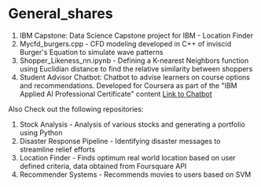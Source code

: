 # General_shares
1. IBM Capstone: Data Science Capstone project for IBM - Location Finder </br>
2. Mycfd_burgers.cpp - CFD modeling  developed in C++ of inviscid Burger's Equation to simulate wave patterns
3. Shopper_Likeness_nn.ipynb - Defining a K-nearest Neighbors function using Euclidian distance to find the relative similarity between shoppers
4. Student Advisor Chatbot: Chatbot to advise learners on course options and recommendations. Developed for Coursera as part of the "IBM Applied AI Professional Certificate" content [Link to Chatbot](https://web-chat.global.assistant.watson.cloud.ibm.com/preview.html?region=us-south&integrationID=196c55ff-8bfb-41e5-bd91-328d3453aff8&serviceInstanceID=ad3c6bfa-b78c-44e1-846a-858f0b359039)

Also Check out the following repositories: </br>
1. Stock Analysis - Analysis of various stocks and generating a portfolio using Python
2. Disaster Response Pipeline - Identifying disaster messages to streamline relief efforts
3. Location Finder - Finds optimum real world location based on user defined criteria, data obtained from Foursquare API
4. Recommender Systems - Recommends movies to users based on SVM 
